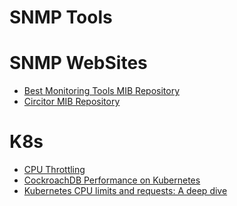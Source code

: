 # SNMP Tools
  

# SNMP WebSites

* [Best Monitoring Tools MIB Repository](https://bestmonitoringtools.com/mibdb/mibdb_search.php)
* [Circitor MIB Repository](https://www.circitor.fr/Mibs/Mibs.php)

# K8s

* [CPU Throttling](https://github.com/robusta-dev/alert-explanations/wiki/CPUThrottlingHigh-(Prometheus-Alert))
* [CockroachDB Performance on Kubernetes](https://www.cockroachlabs.com/docs/stable/kubernetes-performance.htm)
* [Kubernetes CPU limits and requests: A deep dive](https://www.datadoghq.com/blog/kubernetes-cpu-requests-limits/)
